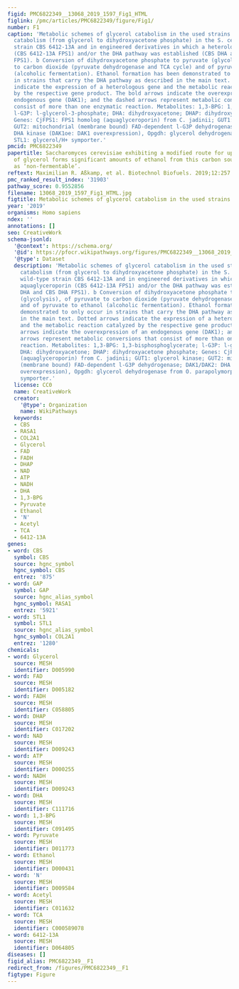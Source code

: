 ```yaml
---
figid: PMC6822349__13068_2019_1597_Fig1_HTML
figlink: /pmc/articles/PMC6822349/figure/Fig1/
number: F1
caption: 'Metabolic schemes of glycerol catabolism in the used strains. a Glycerol
  catabolism (from glycerol to dihydroxyacetone phosphate) in the S. cerevisiae wild-type
  strain CBS 6412-13A and in engineered derivatives in which a heterologous aquaglyceroporin
  (CBS 6412-13A FPS1) and/or the DHA pathway was established (CBS DHA and CBS DHA
  FPS1). b Conversion of dihydroxyacetone phosphate to pyruvate (glycolysis), of pyruvate
  to carbon dioxide (pyruvate dehydrogenase and TCA cycle) and of pyruvate to ethanol
  (alcoholic fermentation). Ethanol formation has been demonstrated to only occur
  in strains that carry the DHA pathway as described in the main text. Dotted arrows
  indicate the expression of a heterologous gene and the metabolic reaction catalyzed
  by the respective gene product. The bold arrows indicate the overexpression of an
  endogenous gene (DAK1); and the dashed arrows represent metabolic conversions that
  consist of more than one enzymatic reaction. Metabolites: 1,3-BPG: 1,3-bisphosphoglycerate;
  l-G3P: l-glycerol-3-phosphate; DHA: dihydroxyacetone; DHAP: dihydroxyacetone phosphate;
  Genes: CjFPS1: FPS1 homolog (aquaglyceroporin) from C. jadinii; GUT1: glycerol kinase;
  GUT2: mitochondrial (membrane bound) FAD-dependent l-G3P dehydrogenase; DAK1/DAK2:
  DHA kinase (DAK1oe: DAK1 overexpression), Opgdh: glycerol dehydrogenase from O. parapolymorpha;
  STL1: glycerol/H+ symporter.'
pmcid: PMC6822349
papertitle: Saccharomyces cerevisiae exhibiting a modified route for uptake and catabolism
  of glycerol forms significant amounts of ethanol from this carbon source considered
  as ‘non-fermentable’.
reftext: Maximilian R. Aßkamp, et al. Biotechnol Biofuels. 2019;12:257.
pmc_ranked_result_index: '31903'
pathway_score: 0.9552856
filename: 13068_2019_1597_Fig1_HTML.jpg
figtitle: Metabolic schemes of glycerol catabolism in the used strains
year: '2019'
organisms: Homo sapiens
ndex: ''
annotations: []
seo: CreativeWork
schema-jsonld:
  '@context': https://schema.org/
  '@id': https://pfocr.wikipathways.org/figures/PMC6822349__13068_2019_1597_Fig1_HTML.html
  '@type': Dataset
  description: 'Metabolic schemes of glycerol catabolism in the used strains. a Glycerol
    catabolism (from glycerol to dihydroxyacetone phosphate) in the S. cerevisiae
    wild-type strain CBS 6412-13A and in engineered derivatives in which a heterologous
    aquaglyceroporin (CBS 6412-13A FPS1) and/or the DHA pathway was established (CBS
    DHA and CBS DHA FPS1). b Conversion of dihydroxyacetone phosphate to pyruvate
    (glycolysis), of pyruvate to carbon dioxide (pyruvate dehydrogenase and TCA cycle)
    and of pyruvate to ethanol (alcoholic fermentation). Ethanol formation has been
    demonstrated to only occur in strains that carry the DHA pathway as described
    in the main text. Dotted arrows indicate the expression of a heterologous gene
    and the metabolic reaction catalyzed by the respective gene product. The bold
    arrows indicate the overexpression of an endogenous gene (DAK1); and the dashed
    arrows represent metabolic conversions that consist of more than one enzymatic
    reaction. Metabolites: 1,3-BPG: 1,3-bisphosphoglycerate; l-G3P: l-glycerol-3-phosphate;
    DHA: dihydroxyacetone; DHAP: dihydroxyacetone phosphate; Genes: CjFPS1: FPS1 homolog
    (aquaglyceroporin) from C. jadinii; GUT1: glycerol kinase; GUT2: mitochondrial
    (membrane bound) FAD-dependent l-G3P dehydrogenase; DAK1/DAK2: DHA kinase (DAK1oe: DAK1
    overexpression), Opgdh: glycerol dehydrogenase from O. parapolymorpha; STL1: glycerol/H+
    symporter.'
  license: CC0
  name: CreativeWork
  creator:
    '@type': Organization
    name: WikiPathways
  keywords:
  - CBS
  - RASA1
  - COL2A1
  - Glycerol
  - FAD
  - FADH
  - DHAP
  - NAD
  - ATP
  - NADH
  - DHA
  - 1,3-BPG
  - Pyruvate
  - Ethanol
  - 'N'
  - Acetyl
  - TCA
  - 6412-13A
genes:
- word: CBS
  symbol: CBS
  source: hgnc_symbol
  hgnc_symbol: CBS
  entrez: '875'
- word: GAP
  symbol: GAP
  source: hgnc_alias_symbol
  hgnc_symbol: RASA1
  entrez: '5921'
- word: STL1
  symbol: STL1
  source: hgnc_alias_symbol
  hgnc_symbol: COL2A1
  entrez: '1280'
chemicals:
- word: Glycerol
  source: MESH
  identifier: D005990
- word: FAD
  source: MESH
  identifier: D005182
- word: FADH
  source: MESH
  identifier: C058805
- word: DHAP
  source: MESH
  identifier: C017202
- word: NAD
  source: MESH
  identifier: D009243
- word: ATP
  source: MESH
  identifier: D000255
- word: NADH
  source: MESH
  identifier: D009243
- word: DHA
  source: MESH
  identifier: C111716
- word: 1,3-BPG
  source: MESH
  identifier: C091495
- word: Pyruvate
  source: MESH
  identifier: D011773
- word: Ethanol
  source: MESH
  identifier: D000431
- word: 'N'
  source: MESH
  identifier: D009584
- word: Acetyl
  source: MESH
  identifier: C011632
- word: TCA
  source: MESH
  identifier: C000589078
- word: 6412-13A
  source: MESH
  identifier: D064805
diseases: []
figid_alias: PMC6822349__F1
redirect_from: /figures/PMC6822349__F1
figtype: Figure
---
```

